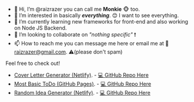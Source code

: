 - 👋 Hi, I’m @raizrazer you can call me __Monkie__ 🐵 too.
- 👀 I’m interested in basically ___everything___. 😊 I want to see everything.
- 🌱 I’m currently learning new frameworks for front-end and also working on Node JS Backend.
- 💞️ I’m looking to collaborate on _"nothing specific"_ ❗
- 📫 How to reach me you can message me here or email me at 📧raizrazer@gmail.com. ⚠️(please don't spam)

Feel free to check out!

- [Cover Letter Generator (Netlify)](https://cover-letter-gen.netlify.app/). - [💻 GitHub Repo Here](https://github.com/raizrazer/Cover-Letter-Generator)
- [Most Basic ToDo (GitHub Pages)](https://raizrazer.github.io/Most-Basic-ToDo/). - [💻 GitHub Repo Here](https://github.com/raizrazer/Most-Basic-ToDo)
- [Random Idea Generator (Netlify)](https://random-idea-generator.netlify.app/). - [💻 GitHub Repo Here](https://github.com/raizrazer/Random-Idea-Generator-Developer-Edition)
<!---
raizrazer/raizrazer is a ✨ special ✨ repository because its `README.md` (this file) appears on your GitHub profile.
You can click the Preview link to take a look at your changes.
--->

